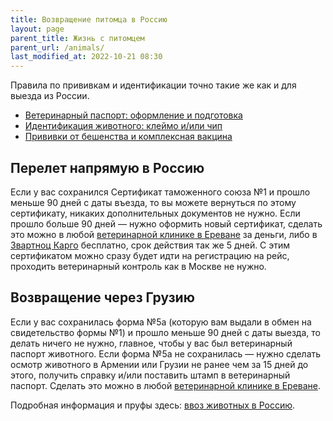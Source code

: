 ```yaml
---
title: Возвращение питомца в Россию
layout: page
parent_title: Жизнь с питомцем
parent_url: /animals/
last_modified_at: 2022-10-21 08:30
---
```


Правила по прививкам и идентификации точно такие же как и для выезда из России.

- [Ветеринарный паспорт: оформление и подготовка](/animals/documents#vetpassport)
- [Идентификация животного: клеймо и/или чип](/animals/documents#chip)
- [Прививки от бешенства и комплексная вакцина](/animals/documents#vaccines)

## Перелет напрямую в Россию

Если у вас сохранился Сертификат таможенного союза №1 и прошло меньше 90 дней с даты въезда, то вы можете вернуться
по этому сертификату, никаких дополнительных документов не нужно. Если прошло больше 90 дней — нужно оформить новый
сертификат, сделать это можно в любой [ветеринарной клинике в Ереване](/animals/vetclinics) за деньги, либо в
[Звартноц Карго](https://yandex.ru/maps/org/zvartnots_cargo_terminal/158938732784/) бесплатно, срок действия так же 5 дней.
С этим сертификатом можно сразу будет идти на регистрацию на рейс, проходить ветеринарный контроль как в Москве не нужно.

## Возвращение через Грузию

Если у вас сохранилась форма №5а (которую вам выдали в обмен на свидетельство формы №1) и прошло меньше 90 дней с даты
выезда, то делать ничего не нужно, главное, чтобы у вас был ветеринарный паспорт животного. Если форма №5а не сохранилась —
нужно сделать осмотр животного в Армении или Грузии не ранее чем за 15 дней до этого, получить справку и/или поставить
штамп в ветеринарный паспорт. Сделать это можно в любой [ветеринарной клинике в Ереване](/animals/vetclinics).

Подробная информация и пруфы здесь: [ввоз животных в Россию](https://fsvps.gov.ru/ru/puteshestvuyushchim/vvoz).
